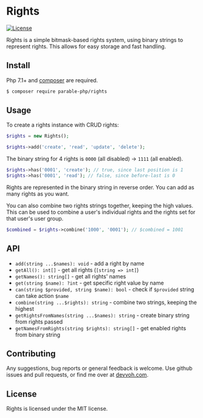 # Rights

[![License](https://poser.pugx.org/parable-php/rights/license)](https://packagist.org/packages/parable-php/rights)

Rights is a simple bitmask-based rights system, using binary strings to represent rights. This allows for easy storage and fast handling.

## Install

Php 7.1+ and [composer](https://getcomposer.org) are required.

```bash
$ composer require parable-php/rights
```

## Usage

To create a rights instance with CRUD rights:

```php
$rights = new Rights();

$rights->add('create', 'read', 'update', 'delete');
```

The binary string for 4 rights is `0000` (all disabled) -> `1111` (all enabled).

```php
$rights->has('0001', 'create'); // true, since last position is 1
$rights->has('0001', 'read'); // false, since before-last is 0
```

Rights are represented in the binary string in reverse order. You can add as many rights as you want.

You can also combine two rights strings together, keeping the high values. This can be used to combine a user's individual rights and the rights set for that user's user group.

```php
$combined = $rights->combine('1000', '0001'); // $combined = 1001
```

## API

- `add(string ...$names): void` - add a right by name
- `getAll(): int[]` - get all rights (`[string => int]`)
- `getNames(): string[]` - get all rights' names
- `get(string $name): ?int` - get specific right value by name
- `can(string $provided, string $name): bool` - check if `$provided` string can take action `$name`
- `combine(string ...$rights): string` - combine two strings, keeping the highest
- `getRightsFromNames(string ...$names): string` - create binary string from rights passed 
- `getNamesFromRights(string $rights): string[]` - get enabled rights from binary string 

## Contributing

Any suggestions, bug reports or general feedback is welcome. Use github issues and pull requests, or find me over at [devvoh.com](https://devvoh.com).

## License

Rights is licensed under the MIT license.

